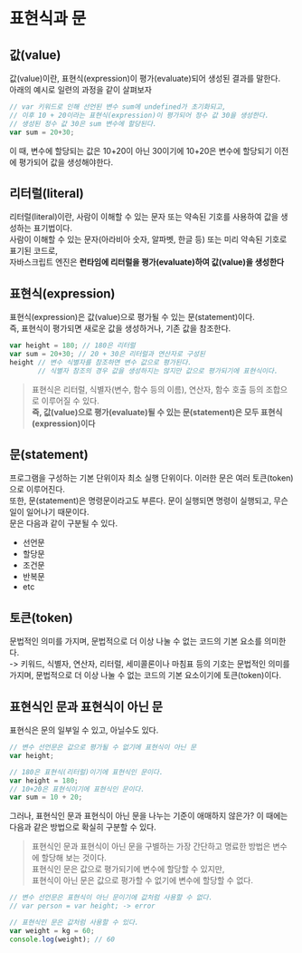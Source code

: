 # 표현식과 문

## 값(value)
값(value)이란, 표현식(expression)이 평가(evaluate)되어 생성된 결과를 말한다.  
아래의 예시로 일련의 과정을 같이 살펴보자

```javascript
// var 키워드로 인해 선언된 변수 sum에 undefined가 초기화되고,
// 이후 10 + 20이라는 표현식(expression)이 평가되어 정수 값 30을 생성한다.
// 생성된 정수 값 30은 sum 변수에 할당된다.
var sum = 20+30;
```

이 때, 변수에 할당되는 값은 10+20이 아닌 30이기에 10+20은 변수에 할당되기 이전에 평가되어 값을 생성해야한다.  

## 리터럴(literal)
리터럴(literal)이란, 사람이 이해할 수 있는 문자 또는 약속된 기호를 사용하여 값을 생성하는 표기법이다.  
사람이 이해할 수 있는 문자(아라비아 숫자, 알파벳, 한글 등) 또는 미리 약속된 기호로 표기된 코드로,  
자바스크립트 엔진은 **런타임에 리터럴을 평가(evaluate)하여 값(value)을 생성한다**

## 표현식(expression)
표현식(expression)은 값(value)으로 평가될 수 있는 문(statement)이다.  
즉, 표현식이 평가되면 새로운 값을 생성하거나, 기존 값을 참조한다.
```javascript
var height = 180; // 180은 리터럴
var sum = 20+30; // 20 + 30은 리터럴과 연산자로 구성된
height // 변수 식별자를 참조하면 변수 값으로 평가된다. 
       // 식별자 참조의 경우 값을 생성하지는 않지만 값으로 평가되기에 표현식이다.
```
> 표현식은 리터럴, 식별자(변수, 함수 등의 이름), 연산자, 함수 호출 등의 조합으로 이루어질 수 있다.  
>**즉, 값(value)으로 평가(evaluate)될 수 있는 문(statement)은 모두 표현식(expression)이다**

## 문(statement)
프로그램을 구성하는 기본 단위이자 최소 실행 단위이다. 이러한 문은 여러 토큰(token)으로 이루어진다.  
또한, 문(statement)은 명령문이라고도 부른다. 문이 실행되면 명령이 실행되고, 무슨 일이 일어나기 때문이다.  
문은 다음과 같이 구분될 수 있다.
- 선언문
- 할당문
- 조건문
- 반복문
- etc
  

## 토큰(token)
문법적인 의미를 가지며, 문법적으로 더 이상 나눌 수 없는 코드의 기본 요소를 의미한다.  
-> 키워드, 식별자, 연산자, 리터럴, 세미콜론이나 마침표 등의 기호는 문법적인 의미를 가지며, 문법적으로 더 이상 나눌 수 없는 코드의 기본 요소이기에 토큰(token)이다.

## 표현식인 문과 표현식이 아닌 문
표현식은 문의 일부일 수 있고, 아닐수도 있다.  
```javascript
// 변수 선언문은 값으로 평가될 수 없기에 표현식이 아닌 문
var height;

// 180은 표현식(리터럴)이기에 표현식인 문이다.
var height = 180;
// 10+20은 표현식이기에 표현식인 문이다.
var sum = 10 + 20;
```

그러나, 표현식인 문과 표현식이 아닌 문을 나누는 기준이 애매하지 않은가? 이 때에는 다음과 같은 방법으로 확실히 구분할 수 있다.  
> 표현식인 문과 표현식이 아닌 문을 구별하는 가장 간단하고 명료한 방법은 변수에 할당해 보는 것이다.  
> 표현식인 문은 값으로 평가되기에 변수에 할당할 수 있지만,  
> 표현식이 아닌 문은 값으로 평가할 수 없기에 변수에 할당할 수 없다.

```javascript
// 변수 선언문은 표현식이 아닌 문이기에 값처럼 사용할 수 없다.
// var person = var height; -> error

// 표현식인 문은 값처럼 사용할 수 있다.
var weight = kg = 60;
console.log(weight); // 60
```

